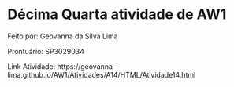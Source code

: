 # Décima Quarta atividade de AW1

<p>Feito por: Geovanna da Silva Lima</p>
<p>Prontuário: SP3029034</p>
<p>Link Atividade: https://geovanna-lima.github.io/AW1/Atividades/A14/HTML/Atividade14.html</p>
